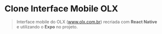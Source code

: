 # Clone Interface Mobile OLX
> Interface mobile do OLX (www.olx.com.br) recriada com **React Native** e utilizando o **Expo** no projeto.
